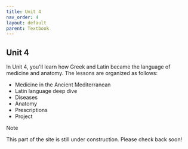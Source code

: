 ```yaml
---
title: Unit 4
nav_order: 4
layout: default
parent: Textbook
---
```


## Unit 4

In Unit 4, you'll learn how Greek and Latin became the language of medicine and anatomy. The lessons are organized as follows:

- Medicine in the Ancient Mediterranean
- Latin language deep dive
- Diseases
- Anatomy
- Prescriptions
- Project

> [!note]
> This part of the site is still under construction. Please check back soon!
